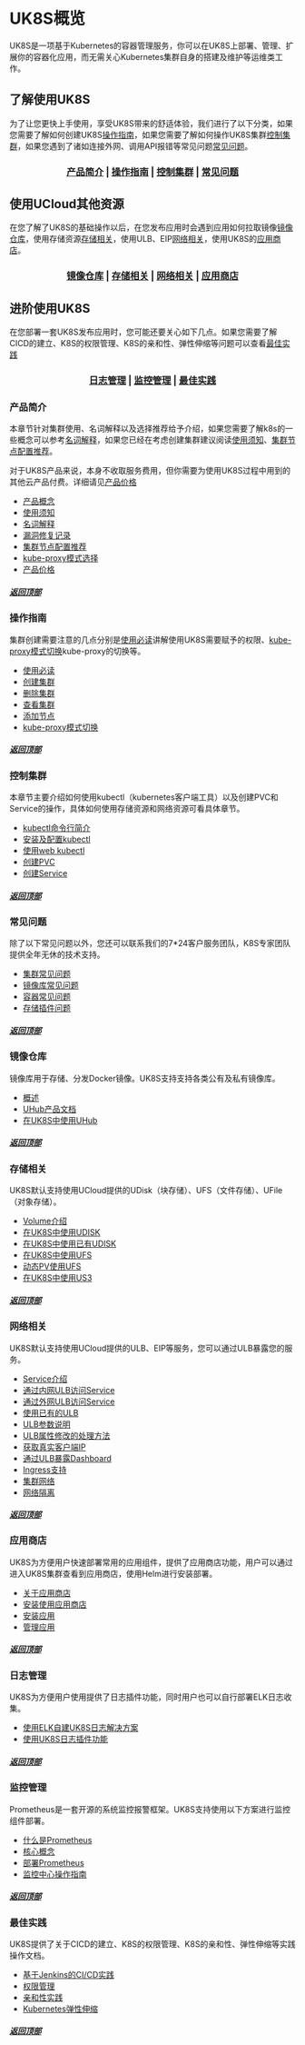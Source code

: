 # UK8S概览

UK8S是一项基于Kubernetes的容器管理服务，你可以在UK8S上部署、管理、扩展你的容器化应用，而无需关心Kubernetes集群自身的搭建及维护等运维类工作。



## 了解使用UK8S

为了让您更快上手使用，享受UK8S带来的舒适体验，我们进行了以下分类，如果您需要了解如何创建UK8S[操作指南](#操作指南)，如果您需要了解如何操作UK8S集群[控制集群](#控制集群)，如果您遇到了诸如连接外网、调用API报错等常见问题[常见问题](#常见问题)。

### <center>[产品简介](#产品简介) | [操作指南](#操作指南) | [控制集群](#控制集群) | [常见问题](#常见问题) </center>  

## 使用UCloud其他资源

在您了解了UK8S的基础操作以后，在您发布应用时会遇到应用如何拉取镜像[镜像仓库](#镜像仓库)，使用存储资源[存储相关](#存储相关)，使用ULB、EIP[网络相关](#网络相关)，使用UK8S的[应用商店](#应用商店)。

### <center>[镜像仓库](#镜像仓库) | [存储相关](#存储相关) | [网络相关](#网络相关) | [应用商店](#应用商店)  </center>

## 进阶使用UK8S

在您部署一套UK8S发布应用时，您可能还要关心如下几点。如果您需要了解CICD的建立、K8S的权限管理、K8S的亲和性、弹性伸缩等问题可以查看[最佳实践](#最佳实践)

### <center> [日志管理](#日志管理) | [监控管理](#监控管理) | [最佳实践](#最佳实践) </center>  


### 产品简介

本章节针对集群使用、名词解释以及选择推荐给予介绍，如果您需要了解k8s的一些概念可以参考[名词解释](/uk8s/introduction/concept)，如果您已经在考虑创建集群建议阅读[使用须知](/uk8s/introduction/restriction)、[集群节点配置推荐](/uk8s/introduction/node_requirements)。

对于UK8S产品来说，本身不收取服务费用，但你需要为使用UK8S过程中用到的其他云产品付费。详细请见[产品价格](/uk8s/price)

* [产品概念](/uk8s/introduction/whatisuk8s)
* [使用须知](/uk8s/introduction/restriction)
* [名词解释](/uk8s/introduction/concept)
* [漏洞修复记录](/uk8s/introduction/vulnerability/README)
* [集群节点配置推荐](/uk8s/introduction/node_requirements)
* [kube-proxy模式选择](/uk8s/userguide/kubeproxy_mode)
* [产品价格](/uk8s/price)

##### [返回顶部](#UK8S概览)

###  操作指南

集群创建需要注意的几点分别是[使用必读](/uk8s/userguide/before_start)讲解使用UK8S需要赋予的权限、[kube-proxy模式切换](/uk8s/userguide/kubeproxy_edit)kube-proxy的切换等。


* [使用必读](/uk8s/userguide/before_start)
* [创建集群](/uk8s/userguide/createcluster)
* [删除集群](/uk8s/userguide/deletecluster)
* [查看集群](/uk8s/userguide/describecluster)
* [添加节点](/uk8s/userguide/addnode)
* [kube-proxy模式切换](/uk8s/userguide/kubeproxy_edit)

##### [返回顶部](#UK8S概览)

### 控制集群

本章节主要介绍如何使用kubectl（kubernetes客户端工具）以及创建PVC和Service的操作，具体如何使用存储资源和网络资源可看具体章节。

* [kubectl命令行简介](/uk8s/manageviakubectl/intro_of_kubectl)
* [安装及配置kubectl](/uk8s/manageviakubectl/connectviakubectl)
* [使用web kubectl](/uk8s/manageviakubectl/webterminal)
* [创建PVC](/uk8s/manageviakubectl/createpvc)
* [创建Service](/uk8s/manageviakubectl/createservice)

##### [返回顶部](#UK8S概览)

### 常见问题

除了以下常见问题以外，您还可以联系我们的7*24客户服务团队，K8S专家团队提供全年无休的技术支持。

* [集群常见问题](/uk8s/q/cluster)  
* [镜像库常见问题](/uk8s/q/registry) 
* [容器常见问题](/uk8s/q/container) 
* [存储插件问题](/uk8s/q/storage)

##### [返回顶部](#UK8S概览)

### 镜像仓库

镜像库用于存储、分发Docker镜像。UK8S支持支持各类公有及私有镜像库。

* [概述](/uk8s/dockerhub/outline)  
* [UHub产品文档](uhub/README)
* [在UK8S中使用UHub](uk8s/dockerhub/using_uhub_in_uk8s)

##### [返回顶部](#UK8S概览)

### 存储相关

UK8S默认支持使用UCloud提供的UDisk（块存储）、UFS（文件存储）、UFile（对象存储）。

* [Volume介绍](/uk8s/volume/intro)
* [在UK8S中使用UDISK](/uk8s/volume/udisk)
* [在UK8S中使用已有UDISK](/uk8s/volume/statusudisk)
* [在UK8S中使用UFS](/uk8s/volume/ufs)
* [动态PV使用UFS](/uk8s/volume/dynamic_ufs)
* [在UK8S中使用US3](/uk8s/volume/ufile)

##### [返回顶部](#UK8S概览)

### 网络相关

UK8S默认支持使用UCloud提供的ULB、EIP等服务，您可以通过ULB暴露您的服务。

* [Service介绍](/uk8s/service/intro)
* [通过内网ULB访问Service](/uk8s/service/internalservice)
* [通过外网ULB访问Service](/uk8s/service/externalservice)
* [使用已有的ULB](/uk8s/service/ulb_designation)
* [ULB参数说明](/uk8s/service/annotations)
* [ULB属性修改的处理方法](/uk8s/service/change_ulb_name)
* [获取真实客户端IP](/uk8s/service/getresourceip)
* [通过ULB暴露Dashboard](/uk8s/service/dashboard)
* [Ingress支持](/uk8s/service/ingress/README)
* [集群网络](/uk8s/network)  
* [网络隔离](/uk8s/networkpolicy)

##### [返回顶部](#UK8S概览)

### 应用商店

UK8S为方便用户快速部署常用的应用组件，提供了应用商店功能，用户可以通过进入UK8S集群查看到应用商店，使用Helm进行安装部署。

* [关于应用商店](/uk8s/helm/abouthelm)
* [安装使用应用商店](/uk8s/helm/init)
* [安装应用](/uk8s/helm/install)
* [管理应用](/uk8s/helm/manager)
<!-- * [一键安装应用](/uk8s/helm/installapp) -->

##### [返回顶部](#UK8S概览)

### 日志管理

UK8S为方便用户使用提供了日志插件功能，同时用户也可以自行部署ELK日志收集。

* [使用ELK自建UK8S日志解决方案](/uk8s/log/elastic_filebeat_kibana_solution)
* [使用UK8S日志插件功能](/uk8s/log/ELKplugin)

##### [返回顶部](#UK8S概览)

### 监控管理

Prometheus是一套开源的系统监控报警框架。UK8S支持使用以下方案进行监控组件部署。

* [什么是Prometheus](/uk8s/monitor/prometheus/intro)
* [核心概念](/uk8s/monitor/prometheus/concept)
* [部署Prometheus](/uk8s/monitor/prometheus/installprometheus)
* [监控中心操作指南](/uk8s/monitor/prometheusplugin/intro.md)
##### [返回顶部](#UK8S概览)

### 最佳实践

UK8S提供了关于CICD的建立、K8S的权限管理、K8S的亲和性、弹性伸缩等实践操作文档。

* [基于Jenkins的CI/CD实践](/uk8s/bestpractice/cicd)
* [权限管理](/uk8s/bestpractice/authorization/README)
* [亲和性实践](/uk8s/bestpractice/affinity)
* [Kubernetes弹性伸缩](/uk8s/administercluster/autoscaling/README)

##### [返回顶部](#UK8S概览)
